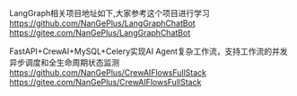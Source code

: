 LangGraph相关项目地址如下,大家参考这个项目进行学习                        
https://github.com/NanGePlus/LangGraphChatBot              
https://gitee.com/NanGePlus/LangGraphChatBot                 

FastAPI+CrewAI+MySQL+Celery实现AI Agent复杂工作流，支持工作流的并发异步调度和全生命周期状态监测                                
https://github.com/NanGePlus/CrewAIFlowsFullStack            
https://gitee.com/NanGePlus/CrewAIFlowsFullStack               
